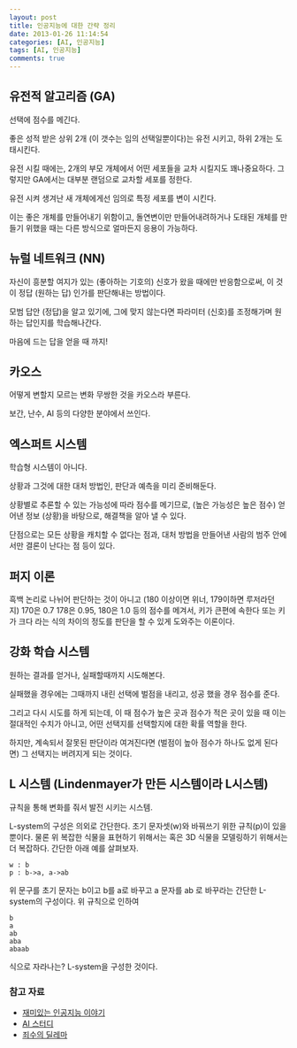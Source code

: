 ```yaml
---
layout: post
title: 인공지능에 대한 간략 정리
date: 2013-01-26 11:14:54
categories: [AI, 인공지능]
tags: [AI, 인공지능]
comments: true
---
```


## 유전적 알고리즘 (GA)

선택에 점수를 메긴다.

좋은 성적 받은 상위 2개 (이 갯수는 임의 선택일뿐이다)는 유전 시키고, 하위 2개는 도태시킨다.

유전 시킬 때에는, 2개의 부모 개체에서 어떤 세포들을 교차 시킬지도 꽤나중요하다. 그렇지만 GA에서는 대부분 랜덤으로 교차할 세포를 정한다.

유전 시켜 생겨난 새 개체에게선 임의로 특정 세포를 변이 시킨다.

이는 좋은 개체를 만들어내기 위함이고, 돌연변이만 만들어내려하거나 도태된 개체를 만들기 위했을 때는 다른 방식으로 얼마든지 응용이 가능하다.


## 뉴럴 네트워크 (NN)

자신이 흥분할 여지가 있는 (좋아하는 기호의) 신호가 왔을 때에만 반응함으로써, 이 것이 정답 (원하는 답) 인가를 판단해내는 방법이다.

모범 답안 (정답)을 알고 있기에, 그에 맞지 않는다면 파라미터 (신호)를 조정해가며 원하는 답인지를 학습해나간다.

마음에 드는 답을 얻을 때 까지!


## 카오스

어떻게 변할지 모르는 변화 무쌍한 것을 카오스라 부른다.

보간, 난수, AI 등의 다양한 분야에서 쓰인다.


## 엑스퍼트 시스템

학습형 시스템이 아니다.

상황과 그것에 대한 대처 방법인, 판단과 예측을 미리 준비해둔다.

상황별로 추론할 수 있는 가능성에 따라 점수를 메기므로, (높은 가능성은 높은 점수) 얻어낸 정보 (상황)을 바탕으로, 해결책을 알아 낼 수 있다.

단점으로는 모든 상황을 캐치할 수 없다는 점과, 대처 방법을 만들어낸 사람의 범주 안에서만 결론이 난다는 점 등이 있다.


## 퍼지 이론

흑백 논리로 나뉘어 판단하는 것이 아니고 (180 이상이면 위너, 179이하면 루저라던지) 170은 0.7 178은 0.95, 180은 1.0 등의 점수를 메겨서, 키가 큰편에 속한다 또는 키가 크다 라는 식의 차이의 정도를 판단을 할 수 있게 도와주는 이론이다.


## 강화 학습 시스템

원하는 결과를 얻거나, 실패할때까지 시도해본다.

실패했을 경우에는 그때까지 내린 선택에 벌점을 내리고, 성공 했을 경우 점수를 준다.

그리고 다시 시도를 하게 되는데, 이 때 점수가 높은 곳과 점수가 적은 곳이 있을 때 이는 절대적인 수치가 아니고, 어떤 선택지를 선택할지에 대한 확률 역할을 한다.

하지만, 계속되서 잘못된 판단이라 여겨진다면 (벌점이 높아 점수가 하나도 없게 된다면) 그 선택지는 버려지게 되는 것이다.


## L 시스템 (Lindenmayer가 만든 시스템이라 L시스템)

규칙을 통해 변화를 줘서 발전 시키는 시스템.

L-system의 구성은 의외로 간단한다. 초기 문자셋(w)와 바꿔쓰기 위한 규칙(p)이 있을 뿐이다. 물론 위 복잡한 식물을 표현하기 위해서는 혹은 3D 식물을 모델링하기 위해서는 더 복잡하다. 간단한 아래 예를 살펴보자.

    w : b
    p : b->a, a->ab

위 문구를 초기 문자는 b이고 b를 a로 바꾸고 a 문자를 ab 로 바꾸라는 간단한 L-system의 구성이다. 위 규칙으로 인하여

    b
    a
    ab
    aba
    abaab

식으로 자라나는? L-system을 구성한 것이다.

### 참고 자료

* [재미있는 인공지능 이야기](http://kldp.org/node/126311)
* [AI 스터디](http://www.aistudy.com/)
* [죄수의 딜레마](http://ko.wikipedia.org/wiki/%EC%A3%84%EC%88%98%EC%9D%98_%EB%94%9C%EB%A0%88%EB%A7%88)